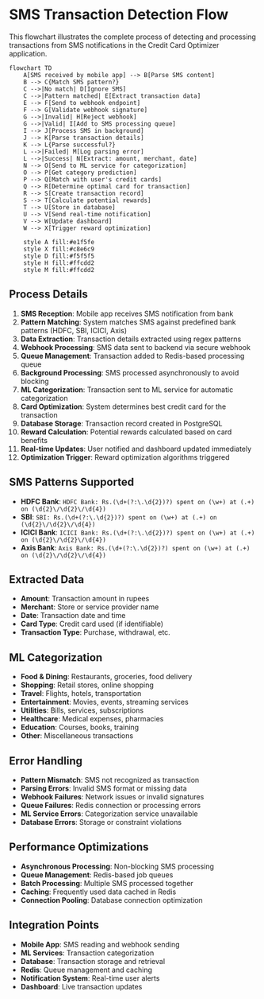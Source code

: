 # SMS Transaction Detection Flow

This flowchart illustrates the complete process of detecting and processing transactions from SMS notifications in the Credit Card Optimizer application.

```mermaid
flowchart TD
    A[SMS received by mobile app] --> B[Parse SMS content]
    B --> C{Match SMS pattern?}
    C -->|No match| D[Ignore SMS]
    C -->|Pattern matched| E[Extract transaction data]
    E --> F[Send to webhook endpoint]
    F --> G[Validate webhook signature]
    G -->|Invalid| H[Reject webhook]
    G -->|Valid| I[Add to SMS processing queue]
    I --> J[Process SMS in background]
    J --> K[Parse transaction details]
    K --> L{Parse successful?}
    L -->|Failed| M[Log parsing error]
    L -->|Success| N[Extract: amount, merchant, date]
    N --> O[Send to ML service for categorization]
    O --> P[Get category prediction]
    P --> Q[Match with user's credit cards]
    Q --> R[Determine optimal card for transaction]
    R --> S[Create transaction record]
    S --> T[Calculate potential rewards]
    T --> U[Store in database]
    U --> V[Send real-time notification]
    V --> W[Update dashboard]
    W --> X[Trigger reward optimization]
    
    style A fill:#e1f5fe
    style X fill:#c8e6c9
    style D fill:#f5f5f5
    style H fill:#ffcdd2
    style M fill:#ffcdd2
```

## Process Details

1. **SMS Reception**: Mobile app receives SMS notification from bank
2. **Pattern Matching**: System matches SMS against predefined bank patterns (HDFC, SBI, ICICI, Axis)
3. **Data Extraction**: Transaction details extracted using regex patterns
4. **Webhook Processing**: SMS data sent to backend via secure webhook
5. **Queue Management**: Transaction added to Redis-based processing queue
6. **Background Processing**: SMS processed asynchronously to avoid blocking
7. **ML Categorization**: Transaction sent to ML service for automatic categorization
8. **Card Optimization**: System determines best credit card for the transaction
9. **Database Storage**: Transaction record created in PostgreSQL
10. **Reward Calculation**: Potential rewards calculated based on card benefits
11. **Real-time Updates**: User notified and dashboard updated immediately
12. **Optimization Trigger**: Reward optimization algorithms triggered

## SMS Patterns Supported

- **HDFC Bank**: `HDFC Bank: Rs.(\d+(?:\.\d{2})?) spent on (\w+) at (.+) on (\d{2}\/\d{2}\/\d{4})`
- **SBI**: `SBI: Rs.(\d+(?:\.\d{2})?) spent on (\w+) at (.+) on (\d{2}\/\d{2}\/\d{4})`
- **ICICI Bank**: `ICICI Bank: Rs.(\d+(?:\.\d{2})?) spent on (\w+) at (.+) on (\d{2}\/\d{2}\/\d{4})`
- **Axis Bank**: `Axis Bank: Rs.(\d+(?:\.\d{2})?) spent on (\w+) at (.+) on (\d{2}\/\d{2}\/\d{4})`

## Extracted Data

- **Amount**: Transaction amount in rupees
- **Merchant**: Store or service provider name
- **Date**: Transaction date and time
- **Card Type**: Credit card used (if identifiable)
- **Transaction Type**: Purchase, withdrawal, etc.

## ML Categorization

- **Food & Dining**: Restaurants, groceries, food delivery
- **Shopping**: Retail stores, online shopping
- **Travel**: Flights, hotels, transportation
- **Entertainment**: Movies, events, streaming services
- **Utilities**: Bills, services, subscriptions
- **Healthcare**: Medical expenses, pharmacies
- **Education**: Courses, books, training
- **Other**: Miscellaneous transactions

## Error Handling

- **Pattern Mismatch**: SMS not recognized as transaction
- **Parsing Errors**: Invalid SMS format or missing data
- **Webhook Failures**: Network issues or invalid signatures
- **Queue Failures**: Redis connection or processing errors
- **ML Service Errors**: Categorization service unavailable
- **Database Errors**: Storage or constraint violations

## Performance Optimizations

- **Asynchronous Processing**: Non-blocking SMS processing
- **Queue Management**: Redis-based job queues
- **Batch Processing**: Multiple SMS processed together
- **Caching**: Frequently used data cached in Redis
- **Connection Pooling**: Database connection optimization

## Integration Points

- **Mobile App**: SMS reading and webhook sending
- **ML Services**: Transaction categorization
- **Database**: Transaction storage and retrieval
- **Redis**: Queue management and caching
- **Notification System**: Real-time user alerts
- **Dashboard**: Live transaction updates 